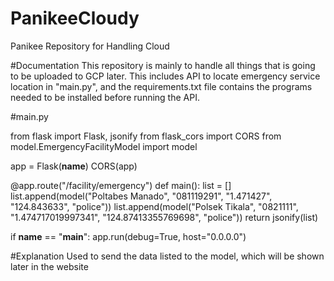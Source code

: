 # PanikeeCloudy
Panikee Repository for Handling Cloud

#Documentation
This repository is mainly to handle all things that is going to be uploaded to GCP later. This includes API to locate emergency service location in "main.py", and
the requirements.txt file contains the programs needed to be installed before running the API.

#main.py

from flask import Flask, jsonify
from flask_cors import CORS
from model.EmergencyFacilityModel import model

app = Flask(__name__)
CORS(app)


@app.route("/facility/emergency")
def main():
    list = []
    list.append(model("Poltabes Manado", "081119291", "1.471427", "124.843633", "police"))
    list.append(model("Polsek Tikala", "0821111", "1.474717019997341", "124.87413355769698", "police"))
    return jsonify(list)

if __name__ == "__main__":
   app.run(debug=True, host="0.0.0.0")
   
#Explanation
Used to send the data listed to the model, which will be shown later in the website
